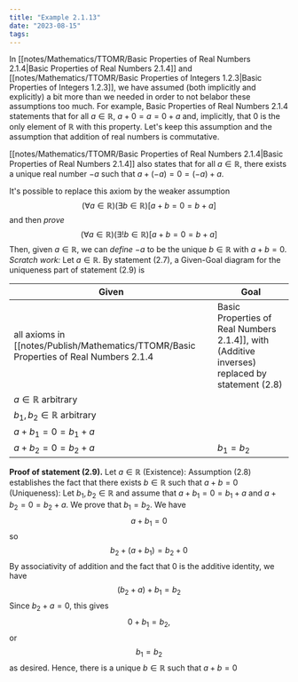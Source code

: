 ```yaml
---
title: "Example 2.1.13"
date: "2023-08-15"
tags:
---
```


In [[notes/Mathematics/TTOMR/Basic Properties of Real Numbers 2.1.4|Basic Properties of Real Numbers 2.1.4]] and [[notes/Mathematics/TTOMR/Basic Properties of Integers 1.2.3|Basic Properties of Integers 1.2.3]], we have assumed (both implicitly and explicitly) a bit more than we needed in order to not belabor these assumptions too much. For example, Basic Properties of Real Numbers 2.1.4 statements that for all $a \in \mathbb{R}$, $a + 0 = a = 0 + a$ and, implicitly, that 0 is the only element of $\mathbb{R}$ with this property. Let's keep this assumption and the assumption that addition of real numbers is commutative.

[[notes/Mathematics/TTOMR/Basic Properties of Real Numbers 2.1.4|Basic Properties of Real Numbers 2.1.4]] also states that for all $a \in \mathbb{R}$, there exists a unique real number $-a$ such that $a + (-a) = 0 = (-a) + a$.

It's possible to replace this axiom by the weaker assumption
$$
\tag{2.8}
(\forall a\in\mathbb{R})(\exists b \in \mathbb{R})[a+b=0=b+a]
$$
and then *prove*
$$
\tag{2.9}
(\forall a\in\mathbb{R})(\exists!b \in \mathbb{R})[a+b=0=b+a]
$$
Then, given $a \in \mathbb{R}$, we can *define* $-a$ to be the unique $b \in \mathbb{R}$ with $a+b=0$.
*Scratch work:* Let $a \in \mathbb{R}$. By statement (2.7), a Given-Goal diagram for the uniqueness part of statement (2.9) is

| Given | Goal |
| --- | --- |
| all axioms in [[notes/Publish/Mathematics/TTOMR/Basic Properties of Real Numbers 2.1.4|Basic Properties of Real Numbers 2.1.4]], with (Additive inverses) replaced by statement (2.8) | |
| $a \in \mathbb{R}$ arbitrary | |
| $b_{1}, b_{2} \in \mathbb{R}$ arbitrary | |
| $a + b_{1} = 0 = b_{1} + a$ | |
| $a + b_{2} = 0 = b_{2} + a$ | $b_{1} = b_{2}$ |

**Proof of statement (2.9).** Let $a \in \mathbb{R}$
(Existence): Assumption (2.8) establishes the fact that there exists $b \in \mathbb{R}$ such that $a+b=0$
(Uniqueness): Let $b_{1}, b_{2} \in \mathbb{R}$ and assume that $a+b_{1}=0=b_{1}+a$ and $a+b_{2}=0=b_{2}+a$. We prove that $b_{1}=b_{2}$. We have
$$
a+b_{1}=0
$$
so
$$
b_{2} + (a+b_{1})=b_{2}+0
$$
By associativity of addition and the fact that 0 is the additive identity, we have
$$
(b_{2} + a) + b_{1} = b_{2}
$$
Since $b_{2}+a=0$, this gives
$$
0+b_{1}=b_{2},
$$
or
$$
b_{1}=b_{2}
$$
as desired.
Hence, there is a unique $b \in \mathbb{R}$ such that $a+b=0$
